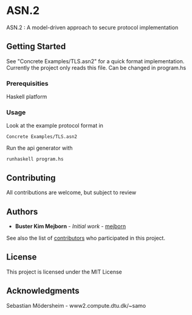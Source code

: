 # ASN.2
ASN.2 : A model-driven approach to secure protocol implementation

## Getting Started

See "Concrete Examples/TLS.asn2" for a quick format implementation.
Currently the project only reads this file. Can be changed in program.hs

### Prerequisities

Haskell platform

### Usage

Look at the example protocol format in

```
Concrete Examples/TLS.asn2
```

Run the api generator with

```
runhaskell program.hs
```

## Contributing

All contributions are welcome, but subject to review

## Authors

* **Buster Kim Mejborn** - *Initial work* - [mejborn](https://github.com/mejborn)

See also the list of [contributors](https://github.com/your/project/contributors) who participated in this project.

## License

This project is licensed under the MIT License

## Acknowledgments

Sebastian Mödersheim - www2.compute.dtu.dk/~samo